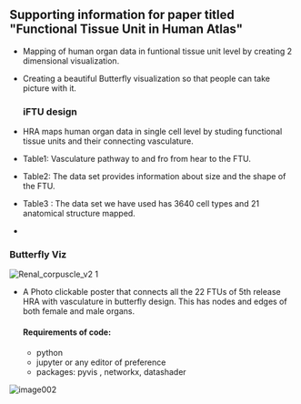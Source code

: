 ## Supporting information for paper titled "Functional Tissue Unit in Human Atlas"

- Mapping of human organ data in funtional tissue unit level by creating 2 dimensional visualization.
- Creating a beautiful Butterfly visualization so that people can take picture with it.

  ### iFTU design

- HRA maps human organ data in single cell level by studing functional tissue units and their connecting vasculature.
- Table1: Vasculature pathway to and fro from hear to the FTU.
- Table2: The data set provides information about size and the shape of the FTU.
- Table3 : The data set we have used has 3640 cell types and 21 anatomical structure mapped.
-  


  ### Butterfly Viz
![Renal_corpuscle_v2 1](https://github.com/cns-iu/hra-vccf-ftu-supporting-information/assets/117299113/09e08196-a777-4d75-9a8b-8b5a01de6c21)

  - A Photo clickable poster that connects all the 22 FTUs of 5th release HRA with vasculature in butterfly design. This has nodes and edges of both female and male organs.
    #### Requirements of code:
    - python
    - jupyter or any editor of preference
    - packages: pyvis , networkx, datashader

  ![image002](https://github.com/cns-iu/hra-vccf-ftu-supporting-information/assets/117299113/6a8e7d9a-1231-4fdb-8e1c-0fe6dc44f1bc)


  
    
